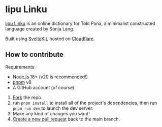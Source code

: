 # lipu Linku

[lipu Linku](https://beta.linku.la/) is an online dictionary for Toki Pona, a minimalist constructed language created by Sonja Lang.

Built using [SvelteKit](https://kit.svelte.dev/), hosted on [Cloudflare](https://cloudflare.com/).

## How to contribute
Requirements:
- [Node.js](https://nodejs.org/) 18+ (v20 is recommended!)
- [pnpm](https://pnpm.io/) v8
- A GitHub account (of course)

1. [Fork](https://github.com/lipu-linku/lipu-svelte/fork) the repo.
2. run `pnpm install` to install all of the project's dependencies,
   then run `pnpm run dev` to launch the dev server.
3. Make any kind of changes you want!
4. [Create a new pull request](https://github.com/lipu-linku/lipu-svelte/compare/) back to the main branch.

